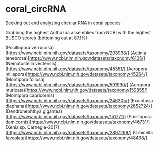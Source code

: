 # coral_circRNA
Seeking out and analyzing circular RNA in coral species

Grabbing the highest Anthozoa assemblies from NCBI with the highest BUSCO scores (bottoming out at 87.1%)

  (Pocillopora verrucosa)[https://www.ncbi.nlm.nih.gov/datasets/taxonomy/203993/]
  (Actinia tenebrosa)[https://www.ncbi.nlm.nih.gov/datasets/taxonomy/6105/]
  (Nematostella vectensis)[https://www.ncbi.nlm.nih.gov/datasets/taxonomy/45351/]
  (Acropora millepora)[https://www.ncbi.nlm.nih.gov/datasets/taxonomy/45264/]
  (Montipora foliosa)[https://www.ncbi.nlm.nih.gov/datasets/taxonomy/591990/]
  (Acropora muricata)[https://www.ncbi.nlm.nih.gov/datasets/taxonomy/159855/]
  (Montipora capricornis)[https://www.ncbi.nlm.nih.gov/datasets/taxonomy/246305/]
  (Exaiptasia diaphana)[https://www.ncbi.nlm.nih.gov/datasets/taxonomy/2652724/]
  (Dendronephthya gigantea)[https://www.ncbi.nlm.nih.gov/datasets/taxonomy/151771/]
  (Posillopora damicornis)[https://www.ncbi.nlm.nih.gov/datasets/taxonomy/46731/]
  (Xenia sp. Carnegie-2017)[https://www.ncbi.nlm.nih.gov/datasets/taxonomy/2897299/]
  (Orbicella faveolata)[https://www.ncbi.nlm.nih.gov/datasets/taxonomy/48498/]
